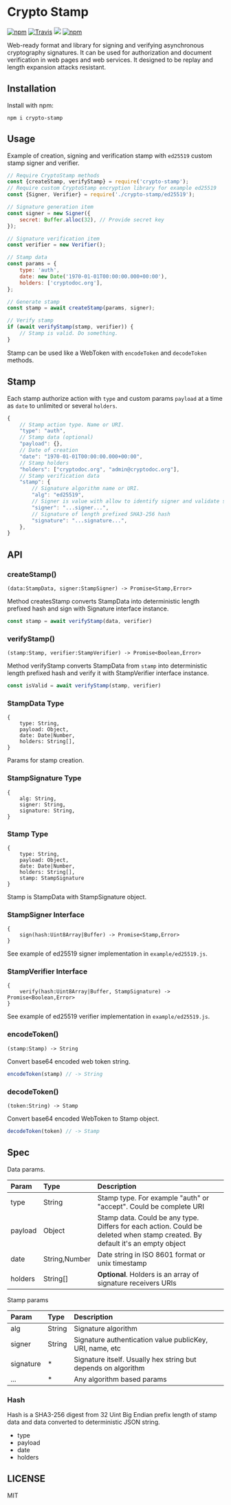 # Crypto Stamp

[![npm](https://img.shields.io/npm/v/crypto-stamp.svg?style=flat-square)](https://npmjs.com/packages/crypto-stamp)
[![Travis](https://img.shields.io/travis/rumkin/crypto-stamp.svg?style=flat-square)](https://travis-ci.org/rumkin/crypto-stamp)
![](https://img.shields.io/badge/coverage-88.89%25-green.svg?style=flat-square)
[![npm](https://img.shields.io/npm/dw/crypto-stamp.svg?style=flat-square)](https://npmjs.com/packages/crypto-stamp)


Web-ready format and library for signing and verifying asynchronous
cryptography signatures. It can be used for authorization and document verification
in web pages and web services. It designed to be replay and length expansion
attacks resistant.

## Installation

Install with npm:

```shell
npm i crypto-stamp
```

## Usage

Example of creation, signing and verification stamp with `ed25519` custom
stamp signer and verifier.

```javascript
// Require CryptoStamp methods
const {createStamp, verifyStamp} = require('crypto-stamp');
// Require custom CryptoStamp encryption library for example ed25519
const {Signer, Verifier} = require('./crypto-stamp/ed25519');

// Signature generation item
const signer = new Signer({
    secret: Buffer.alloc(32), // Provide secret key
});

// Signature verification item
const verifier = new Verifier();

// Stamp data
const params = {
    type: 'auth',
    date: new Date('1970-01-01T00:00:00.000+00:00'),
    holders: ['cryptodoc.org'],
};

// Generate stamp
const stamp = await createStamp(params, signer);

// Verify stamp
if (await verifyStamp(stamp, verifier)) {
    // Stamp is valid. Do something.
}
```

Stamp can be used like a WebToken with `encodeToken` and `decodeToken` methods.

## Stamp

Each stamp authorize action with `type` and custom params `payload`
at a time as `date` to unlimited or several `holders`.

```javascript
{
    // Stamp action type. Name or URI.
    "type": "auth",
    // Stamp data (optional)
    "payload": {},
    // Date of creation
    "date": "1970-01-01T00:00:00.000+00:00",
    // Stamp holders
    "holders": ["cryptodoc.org", "admin@cryptodoc.org"],
    // Stamp verification data
    "stamp": {
        // Signature algorithm name or URI.
        "alg": "ed25519",
        // Signer is value with allow to identify signer and validate signature
        "signer": "...signer...",
        // Signature of length prefixed SHA3-256 hash
        "signature": "...signature...",
    },
}
```

## API

### createStamp()

```text
(data:StampData, signer:StampSigner) -> Promise<Stamp,Error>
```

Method createsStamp converts StampData into deterministic length prefixed
hash and sign with Signature interface instance.

```javascript
const stamp = await verifyStamp(data, verifier)
```

### verifyStamp()
```text
(stamp:Stamp, verifier:StampVerifier) -> Promise<Boolean,Error>
```
Method verifyStamp converts StampData from `stamp` into deterministic
length prefixed hash and verify it with StampVerifier interface instance.

```javascript
const isValid = await verifyStamp(stamp, verifier)
```

### StampData Type
```text
{
    type: String,
    payload: Object,
    date: Date|Number,
    holders: String[],
}
```
Params for stamp creation.

### StampSignature Type
```text
{
    alg: String,
    signer: String,
    signature: String,
}
```

### Stamp Type
```text
{
    type: String,
    payload: Object,
    date: Date|Number,
    holders: String[],
    stamp: StampSignature
}
```
Stamp is StampData with StampSignature object.

### StampSigner Interface
```text
{
    sign(hash:Uint8Array|Buffer) -> Promise<Stamp,Error>
}
```

See example of ed25519 signer implementation in `example/ed25519.js`.

### StampVerifier Interface
```text
{
    verify(hash:Uint8Array|Buffer, StampSignature) -> Promise<Boolean,Error>
}
```

See example of ed25519 verifier implementation in `example/ed25519.js`.

### encodeToken()

```text
(stamp:Stamp) -> String
```
Convert base64 encoded web token string.

```javascript
encodeToken(stamp) // -> String
```

### decodeToken()
```text
(token:String) -> Stamp
```
Convert base64 encoded WebToken to Stamp object.

```javascript
decodeToken(token) // -> Stamp
```

## Spec

Data params.

| Param | Type | Description |
|:------|:-----|:------------|
| type | String | Stamp type. For example "auth" or "accept". Could be complete URI |
| payload | Object | Stamp data. Could be any type. Differs for each action. Could be deleted when stamp created. By default it's an empty object |
| date | String,Number | Date string in ISO 8601 format or unix timestamp |
| holders | String[] | **Optional**. Holders is an array of signature receivers URIs |

Stamp params

| Param | Type | Description |
|:------|:-----|:------------|
| alg | String | Signature algorithm |
| signer | String | Signature authentication value publicKey, URI, name, etc |
| signature | * | Signature itself. Usually hex string but depends on algorithm |
| ... | * | Any algorithm based params |

### Hash

Hash is a SHA3-256 digest from 32 Uint Big Endian prefix length of stamp data
and data converted to deterministic JSON string.

* type
* payload
* date
* holders

## LICENSE

MIT
